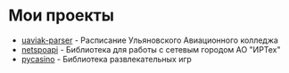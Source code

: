 # Мои проекты
- [uaviak-parser](https://t.me/UaviakTimetableBot) - Расписание Ульяновского Авиационного колледжа
- [netspoapi](https://t.me/UaviakTimetableBot) - Библиотека для работы с сетевым городом АО "ИРТех"
- [pycasino](https://t.me/werdeengod) - Библиотека развлекательных игр
